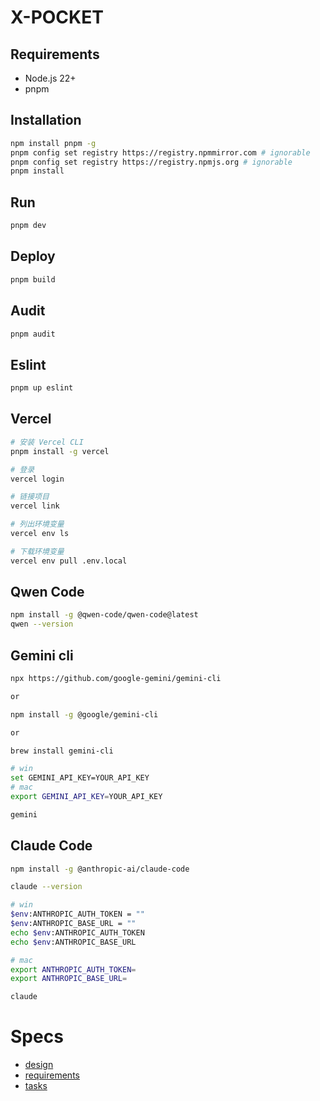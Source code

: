 # X-POCKET

## Requirements

- Node.js 22+
- pnpm

## Installation

```bash
npm install pnpm -g
pnpm config set registry https://registry.npmmirror.com # ignorable
pnpm config set registry https://registry.npmjs.org # ignorable
pnpm install
```

## Run

```bash
pnpm dev
```

## Deploy

```bash
pnpm build
```

## Audit

```bash
pnpm audit
```

## Eslint

```bash
pnpm up eslint
```

## Vercel

```bash
# 安装 Vercel CLI
pnpm install -g vercel

# 登录
vercel login

# 链接项目
vercel link

# 列出环境变量
vercel env ls

# 下载环境变量
vercel env pull .env.local

```

## Qwen Code

```bash
npm install -g @qwen-code/qwen-code@latest
qwen --version
```

## Gemini cli

```bash
npx https://github.com/google-gemini/gemini-cli

or

npm install -g @google/gemini-cli

or

brew install gemini-cli

# win
set GEMINI_API_KEY=YOUR_API_KEY
# mac
export GEMINI_API_KEY=YOUR_API_KEY

gemini
```

## Claude Code


```bash
npm install -g @anthropic-ai/claude-code

claude --version

# win
$env:ANTHROPIC_AUTH_TOKEN = ""
$env:ANTHROPIC_BASE_URL = ""
echo $env:ANTHROPIC_AUTH_TOKEN
echo $env:ANTHROPIC_BASE_URL

# mac
export ANTHROPIC_AUTH_TOKEN=
export ANTHROPIC_BASE_URL=

claude
```

# Specs

- [design](specs/design.md)
- [requirements](specs/requirements.md)
- [tasks](specs/tasks.md)